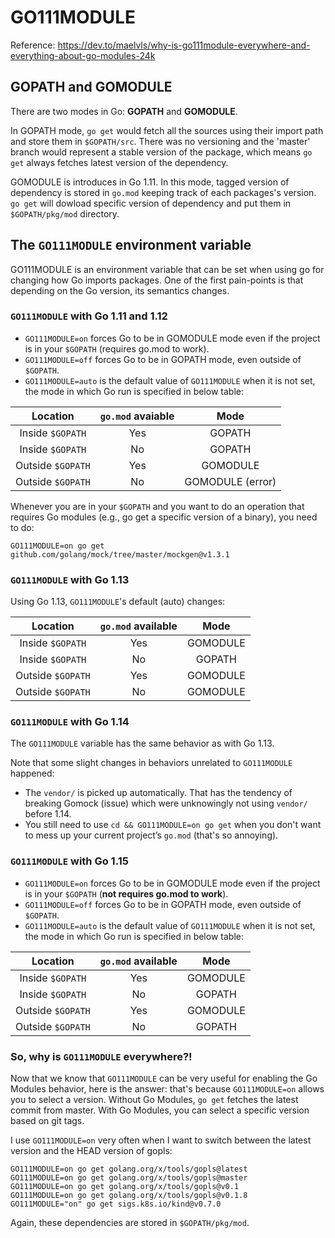 # GO111MODULE

Reference: <https://dev.to/maelvls/why-is-go111module-everywhere-and-everything-about-go-modules-24k>

## GOPATH and GOMODULE

There are two modes in Go: **GOPATH** and **GOMODULE**.

In GOPATH mode, `go get` would fetch all the sources using their import path and store them in `$GOPATH/src`. There was no versioning and the 'master' branch would represent a stable version of the package, which means `go get` always fetches latest version of the dependency.

GOMODULE is introduces in Go 1.11. In this mode, tagged version of dependency is stored in `go.mod` keeping track of each packages's version. `go get` will dowload specific version of dependency and put them in `$GOPATH/pkg/mod` directory.

## The `GO111MODULE` environment variable

GO111MODULE is an environment variable that can be set when using go for changing how Go imports packages. One of the first pain-points is that depending on the Go version, its semantics changes.

### `GO111MODULE` with Go 1.11 and 1.12

- `GO111MODULE=on` forces Go to be in GOMODULE mode even if the project is in your `$GOPATH` (requires go.mod to work).
- `GO111MODULE=off` forces Go to be in GOPATH mode, even outside of `$GOPATH`.
- `GO111MODULE=auto` is the default value of `GO111MODULE` when it is not set, the mode in which Go run is specified in below table:

|      Location     | `go.mod` avaiable |       Mode       |
|:-----------------:|:-----------------:|:----------------:|
| Inside `$GOPATH`  |        Yes        |      GOPATH      |
| Inside `$GOPATH`  |         No        |      GOPATH      |
| Outside `$GOPATH` |        Yes        |     GOMODULE     |
| Outside `$GOPATH` |         No        | GOMODULE (error) |

Whenever you are in your `$GOPATH` and you want to do an operation that requires Go modules (e.g., go get a specific version of a binary), you need to do:
```
GO111MODULE=on go get github.com/golang/mock/tree/master/mockgen@v1.3.1
```

### `GO111MODULE` with Go 1.13

Using Go 1.13, `GO111MODULE`'s default (auto) changes:


|      Location     | `go.mod` available |       Mode       |
|:-----------------:|:------------------:|:----------------:|
| Inside `$GOPATH`  |        Yes         |     GOMODULE     |
| Inside `$GOPATH`  |         No         |      GOPATH      |
| Outside `$GOPATH` |        Yes         |     GOMODULE     |
| Outside `$GOPATH` |         No         |     GOMODULE     |

### `GO111MODULE` with Go 1.14

The `GO111MODULE` variable has the same behavior as with Go 1.13.

Note that some slight changes in behaviors unrelated to `GO111MODULE` happened:

- The `vendor/` is picked up automatically. That has the tendency of breaking Gomock (issue) which were unknowingly not using `vendor/` before 1.14.
- You still need to use `cd && GO111MODULE=on go get` when you don't want to mess up your current project’s `go.mod` (that's so annoying).

### `GO111MODULE` with Go 1.15

- `GO111MODULE=on` forces Go to be in GOMODULE mode even if the project is in your `$GOPATH` (**not requires go.mod to work**).
- `GO111MODULE=off` forces Go to be in GOPATH mode, even outside of `$GOPATH`.
- `GO111MODULE=auto` is the default value of `GO111MODULE` when it is not set, the mode in which Go run is specified in below table:

|      Location     | `go.mod` available |       Mode       |
|:-----------------:|:------------------:|:----------------:|
| Inside `$GOPATH`  |        Yes         |     GOMODULE     |
| Inside `$GOPATH`  |         No         |      GOPATH      |
| Outside `$GOPATH` |        Yes         |     GOMODULE     |
| Outside `$GOPATH` |         No         |      GOPATH      |

### So, why is `GO111MODULE` everywhere?!

Now that we know that `GO111MODULE` can be very useful for enabling the Go Modules behavior, here is the answer: that's because `GO111MODULE=on` allows you to select a version. Without Go Modules, `go get` fetches the latest commit from master. With Go Modules, you can select a specific version based on git tags.

I use `GO111MODULE=on` very often when I want to switch between the latest version and the HEAD version of gopls:
```
GO111MODULE=on go get golang.org/x/tools/gopls@latest
GO111MODULE=on go get golang.org/x/tools/gopls@master
GO111MODULE=on go get golang.org/x/tools/gopls@v0.1
GO111MODULE=on go get golang.org/x/tools/gopls@v0.1.8
GO111MODULE="on" go get sigs.k8s.io/kind@v0.7.0
```

Again, these dependencies are stored in `$GOPATH/pkg/mod`.
